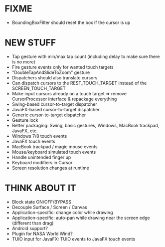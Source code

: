 # FIXME

* BoundingBoxFilter should reset the box if the cursor is up

# NEW STUFF

* Tap gesture with min/max tap count (including delay to make sure there is no more)
* Fire gesture events only for wanted touch targets
* "DoubleTapAndSlideToZoom" gesture
* Dispatchers should also translate cursors
* Can dispatch cursors to the REST_TOUCH_TARGET instead of the SCREEN_TOUCH_TARGET
* Make input cursors already on a touch target => remove CursorProcessor interface & repackage everything
* Swing-based cursor-to-target dispatcher
* JavaFX-based cursor-to-target dispatcher
* Generic cursor-to-target dispatcher
* Gesture lock
* Better packaging: Swing, basic gestures, Windows, MacBook trackpad, JavaFX, etc.
* Windows 7/8 touch events
* JavaFX touch events
* MacBook trackpad / magic mouse events
* Mouse/keyboard simulated touch events
* Handle unintended finger up
* Keyboard modifiers in Cursor
* Screen resolution changes at runtime

# THINK ABOUT IT

* Block state ON/OFF/BYPASS
* Decouple Surface / Screen / Canvas
* Application-specific: change color while drawing
* Application-specific: auto-pan while drawing near the screen edge (different than drag)
* Android support?
* Plugin for NASA World Wind?
* TUIO input for JavaFX: TUIO events to JavaFX touch events
